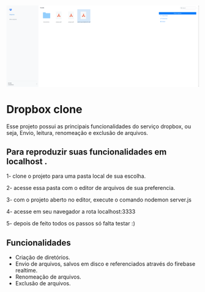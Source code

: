 ![Screenshot do projeto](./public/assets/image.png)

# Dropbox clone

Esse projeto possui as principais funcionalidades do serviço dropbox, ou seja, Envio, leitura, renomeação e exclusão de arquivos.

## Para reproduzir suas funcionalidades em localhost .

1- clone o projeto para uma pasta local de sua escolha.

2- acesse essa pasta com o editor de arquivos de sua preferencia.

3- com o projeto aberto no editor, execute o comando nodemon server.js

4- acesse em seu navegador a rota localhost:3333

5- depois de feito todos os passos só falta testar :)

## Funcionalidades

- Criação de diretórios.
- Envio de arquivos, salvos em disco e referenciados através do firebase realtime.
- Renomeação de arquivos.
- Exclusão de arquivos.

